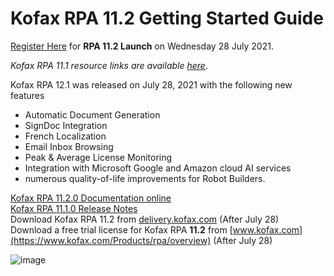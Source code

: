 # Kofax RPA 11.2 Getting Started Guide

[Register Here](https://event.on24.com/wcc/r/3318568/3A3A47AB1937E08939DA181B20962FB8/2711588) for **RPA 11.2 Launch** on Wednesday 28 July 2021.  
 
*Kofax RPA 11.1 resource links are available [here](https://github.com/KofaxRPA/RPA-11.1#readme)*.  

Kofax RPA 12.1 was released on July 28, 2021 with the following new features
* Automatic Document Generation
* SignDoc Integration
* French Localization
* Email Inbox Browsing
* Peak & Average License Monitoring
* Integration with Microsoft Google and Amazon cloud AI services
* numerous quality-of-life improvements for Robot Builders.     

[Kofax RPA 11.2.0 Documentation online](https://docshield.kofax.com/Portal/Products/en_US/RPA/11.2.0_ea1ydbmwk9/RPA.htm)  
[Kofax RPA 11.1.0 Release Notes](https://docshield.kofax.com/RPA/en_US/11.2.0_ea1ydbmwk9/help/rpa_rn/rpa_releasenotes/c_aboutthisrelease.html)  
Download Kofax RPA 11.2 from [delivery.kofax.com](https://delivery.kofax.com)   (After July 28)  
Download a free trial license for Kofax RPA **11.2** from [www.kofax.com](https://www.kofax.com/Products/rpa/overview)  (After July 28)  
  
![image](https://user-images.githubusercontent.com/47416964/125473444-185fa139-e8b0-4916-99fa-9aee4f466fd0.png)

